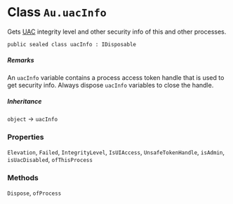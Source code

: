 # Class `Au.uacInfo`

Gets [UAC](../articles/UAC.html) integrity level and other security info of this and other processes.

```
public sealed class uacInfo : IDisposable
```

##### Remarks

An `uacInfo` variable contains a process access token handle that is used to get security info. Always dispose `uacInfo` variables to close the handle.

##### Inheritance

`object` → `uacInfo`

### Properties

`Elevation`, `Failed`, `IntegrityLevel`, `IsUIAccess`, `UnsafeTokenHandle`, `isAdmin`, `isUacDisabled`, `ofThisProcess`

### Methods

`Dispose`, `ofProcess`
